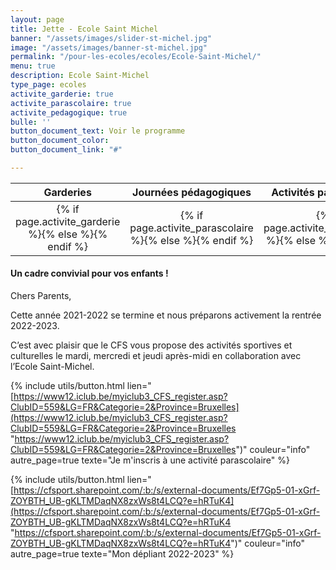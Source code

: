 ```yaml
---
layout: page
title: Jette - Ecole Saint Michel
banner: "/assets/images/slider-st-michel.jpg"
image: "/assets/images/banner-st-michel.jpg"
permalink: "/pour-les-ecoles/ecoles/Ecole-Saint-Michel/"
menu: true
description: Ecole Saint-Michel
type_page: ecoles
activite_garderie: true
activite_parascolaire: true
activite_pedagogique: true
bulle: ''
button_document_text: Voir le programme
button_document_color: 
button_document_link: "#"

---
```

<table class="table table-striped mt-4 mb-4"> <thead> <tr> <th scope="col" style="width:33%"><center>Garderies</center></th> <th scope="col" style="width:33%"><center>Journées pédagogiques</center></th> <th scope="col" style="width:33%"><center>Activités parascolaires</center></th> </tr> </thead> <tbody> <tr> <td><center>{% if page.activite_garderie %}<i class="fa fa-check-circle-o text-success fa-2x"></i>{% else %}<i class="fa fa-times-circle-o text-danger fa-2x"></i>{% endif %}</center></td> <td><center>{% if page.activite_parascolaire %}<i class="fa fa-check-circle-o text-success fa-2x"></i>{% else %}<i class="fa fa-times-circle-o text-danger fa-2x"></i>{% endif %}</center></td> <td><center>{% if page.activite_pedagogique %}<i class="fa fa-check-circle-o text-success fa-2x"></i>{% else %}<i class="fa fa-times-circle-o text-danger fa-2x"></i>{% endif %}</center></td> </tr> </tbody> </table>

#### **Un cadre convivial pour vos enfants !**

Chers Parents, 

Cette année 2021-2022 se termine et nous préparons activement la rentrée 2022-2023. 

C’est avec plaisir que le CFS vous propose des activités sportives et culturelles le mardi, mercredi et jeudi après-midi en collaboration avec l’Ecole Saint-Michel.

{% include utils/button.html lien="[https://www12.iclub.be/myiclub3_CFS_register.asp?ClubID=559&LG=FR&Categorie=2&Province=Bruxelles](https://www12.iclub.be/myiclub3_CFS_register.asp?ClubID=559&LG=FR&Categorie=2&Province=Bruxelles "https://www12.iclub.be/myiclub3_CFS_register.asp?ClubID=559&LG=FR&Categorie=2&Province=Bruxelles")" couleur="info" autre_page=true texte="Je m'inscris à une activité parascolaire" %}

{% include utils/button.html lien="[https://cfsport.sharepoint.com/:b:/s/external-documents/Ef7Gp5-01-xGrf-ZOYBTH_UB-gKLTMDaqNX8zxWs8t4LCQ?e=hRTuK4](https://cfsport.sharepoint.com/:b:/s/external-documents/Ef7Gp5-01-xGrf-ZOYBTH_UB-gKLTMDaqNX8zxWs8t4LCQ?e=hRTuK4 "https://cfsport.sharepoint.com/:b:/s/external-documents/Ef7Gp5-01-xGrf-ZOYBTH_UB-gKLTMDaqNX8zxWs8t4LCQ?e=hRTuK4")" couleur="info" autre_page=true texte="Mon dépliant 2022-2023" %}